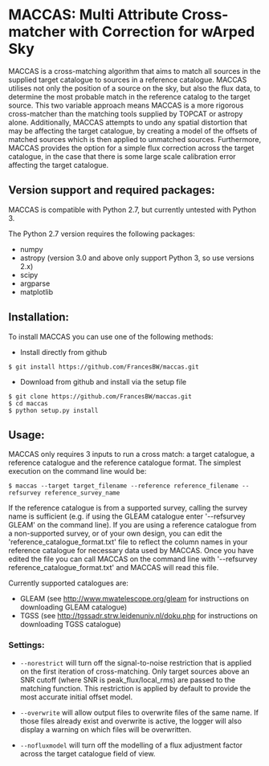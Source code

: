 # MACCAS: Multi Attribute Cross-matcher with Correction for wArped Sky

MACCAS is a cross-matching algorithm that aims to match all sources in the supplied target catalogue to sources in a reference catalogue. MACCAS utilises not only the position of a source on the sky, but also the flux data, to determine the most probable match in the reference catalog to the target source. This two variable approach means MACCAS is a more rigorous cross-matcher than the matching tools supplied by TOPCAT or astropy alone. Additionally, MACCAS attempts to undo any spatial distortion that may be affecting the target catalogue, by creating a model of the offsets of matched sources which is then applied to unmatched sources. Furthermore, MACCAS provides the option for a simple flux correction across the target catalogue, in the case that there is some large scale calibration error affecting the target catalogue.

## Version support and required packages:

MACCAS is compatible with Python 2.7, but currently untested with Python 3. 

The Python 2.7 version requires the following packages:
* numpy
* astropy (version 3.0 and above only support Python 3, so use versions 2.x)
* scipy
* argparse
* matplotlib

## Installation:

To install MACCAS you can use one of the following methods:

* Install directly from github
```
$ git install https://github.com/FrancesBW/maccas.git
```
* Download from github and install via the setup file
```
$ git clone https://github.com/FrancesBW/maccas.git
$ cd maccas
$ python setup.py install
```

## Usage:

MACCAS only requires 3 inputs to run a cross match: a target catalogue, a reference catalogue and the reference catalogue format. The simplest execution on the command line would be:
```
$ maccas --target target_filename --reference reference_filename --refsurvey reference_survey_name
```

If the reference catalogue is from a supported survey, calling the survey name is sufficient (e.g. if using the GLEAM catalogue enter '--refsurvey GLEAM' on the command line). If you are using a reference catalogue from a non-supported survey, or of your own design, you can edit the 'reference_catalogue_format.txt' file to reflect the column names in your reference catalogue for necessary data used by MACCAS. Once you have edited the file you can call MACCAS on the command line with '--refsurvey reference_catalogue_format.txt' and MACCAS will read this file.

Currently supported catalogues are:
* GLEAM (see http://www.mwatelescope.org/gleam for instructions on downloading GLEAM catalogue)
* TGSS (see http://tgssadr.strw.leidenuniv.nl/doku.php for instructions on downloading TGSS catalogue)

### Settings:

* ```--norestrict``` will turn off the signal-to-noise restriction that is applied on the first iteration of cross-matching. Only target sources above an SNR cutoff (where SNR is peak_flux/local_rms) are passed to the matching function. This restriction is applied by default to provide the most accurate initial offset model. 

* ```--overwrite``` will allow output files to overwrite files of the same name. If those files already exist and overwrite is active, the logger will also display a warning on which files will be overwritten. 

* ```--nofluxmodel``` will turn off the modelling of a flux adjustment factor across the target catalogue field of view. 


